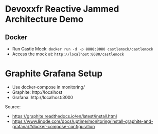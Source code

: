 # Devoxxfr Reactive Jammed Architecture Demo

## Docker

* Run Castle Mock: `docker run -d -p 8888:8080 castlemock/castlemock`
* Access the mock at: `http://localhost:8080/castlemock`

# Graphite Grafana Setup

* Use docker-compose in monitoring/
* Graphite: http://localhost
* Grafana: http://localhost:3000

Source: 
* https://graphite.readthedocs.io/en/latest/install.html 
* https://www.linode.com/docs/uptime/monitoring/install-graphite-and-grafana/#docker-compose-configuration
